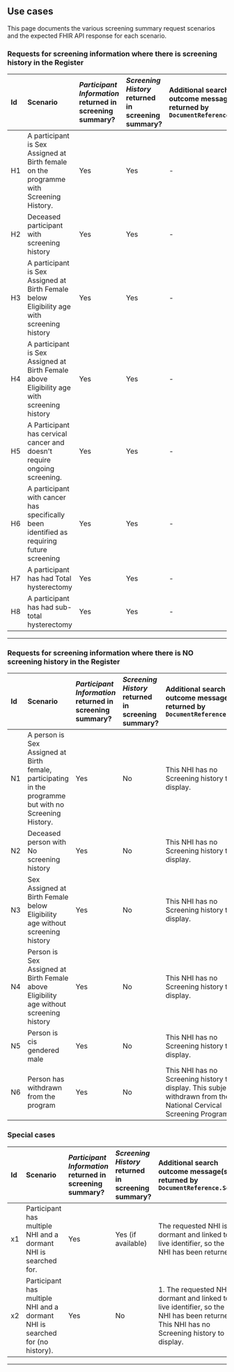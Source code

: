 ## Use cases

This page documents the various screening summary request scenarios and the expected FHIR API response for each scenario.

### Requests for screening information where there is screening history in the Register

|**Id**|**Scenario** | ***Participant Information* returned in screening summary?**| ***Screening History* returned in screening summary?** | **Additional search outcome message(s) returned by `DocumentReference.Search`** |
|:-|:--------------------------------------------------------------------------------------|:------|:--------|:----------------|
|H1| A participant is Sex Assigned at Birth female on the programme with Screening History. | Yes | Yes | - |
|H2| Deceased participant with screening history | Yes | Yes | - |
|H3| A participant is Sex Assigned at Birth Female below Eligibility age with screening history | Yes | Yes | - |
|H4| A participant is Sex Assigned at Birth Female above Eligibility age with screening history | Yes | Yes | - |
|H5| A Participant has cervical cancer and doesn't require ongoing screening. | Yes | Yes | - |
|H6| A participant with cancer has specifically been identified as requiring future screening | Yes | Yes | - |
|H7| A participant has had Total hysterectomy | Yes | Yes | - |
|H8| A participant has had sub-total hysterectomy | Yes | Yes | - |

---

### Requests for screening information where there is NO screening history in the Register

|**Id**|**Scenario** | ***Participant Information* returned in screening summary?**| ***Screening History* returned in screening summary?** | **Additional search outcome message(s) returned by `DocumentReference.Search`** |
|:-|:--------------------------------------------------------------------------------------|:------|:--------|:----------------|
|N1| A person is Sex Assigned at Birth female, participating in the programme but with no Screening History. | Yes | No | This NHI has no Screening history to display. |
|N2| Deceased person with No screening history | Yes | No | This NHI has no Screening history to display. |
|N3| Sex Assigned at Birth Female below Eligibility age without screening history | Yes | No | This NHI has no Screening history to display. |
|N4| Person is Sex Assigned at Birth Female above Eligibility age without screening history | Yes | No | This NHI has no Screening history to display. |
|N5| Person is cis gendered male | Yes | No | This NHI has no Screening history to display. |
|N6| Person has withdrawn from the program | Yes | No | This NHI has no Screening history to display. This subject has withdrawn from the National Cervical Screening Programme. |

### Special cases

|**Id**|**Scenario** | ***Participant Information* returned in screening summary?**| ***Screening History* returned in screening summary?** | **Additional search outcome message(s) returned by `DocumentReference.Search`** |
|:-|:--------------------------------------------------------------------------------------|:------|:--------|:----------------|
|x1| Participant has multiple NHI and a dormant NHI is searched for. | Yes | Yes (if available) | The requested NHI is dormant and linked to a live identifier, so the live NHI has been returned. |
|x2| Participant has multiple NHI and a dormant NHI is searched for (no history). | Yes | No | 1. The requested NHI is dormant and linked to a live identifier, so the live NHI has been returned.  2. This NHI has no Screening history to display. |

---